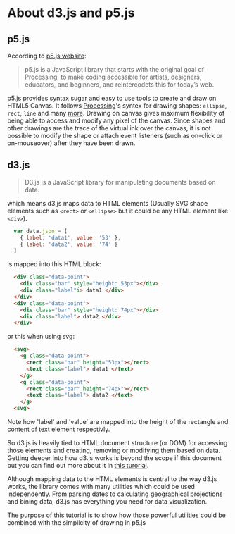 
# About d3.js and p5.js

## p5.js
According to [p5.js website](http://p5js.org/):

> p5.js is a JavaScript library that starts with the original goal of Processing, to make coding accessible for artists, designers, educators, and beginners, and reintercodets this for today’s web.

p5.js provides syntax sugar and easy to use tools to create and draw on HTML5 Canvas. It follows [Processing](http://processing.org)'s syntex for drawing shapes: <code>ellipse</code>, <code>rect</code>, <code>line</code> and many [more](http://p5js.org/reference/). Drawing on canvas gives maximum flexibility of being able to access and modify any pixel of the canvas. 
Since shapes and other drawings are the trace of the virtual ink over the canvas, it is not possible to modify the shape or attach event listeners (such as on-click or on-mouseover) after they have been drawn.

## d3.js

> D3.js is a JavaScript library for manipulating documents based on data.

which means d3.js maps data to HTML elements (Usually SVG shape elements such as <code>&lt;rect&gt;</code> or <code>&lt;ellipse&gt;</code> but it could be any HTML element like <code>&lt;div&gt;</code>). 

```javascript
  var data.json = [
    { label: 'data1', value: '53' },
    { label: 'data2', value: '74' }
  ]
```

is mapped into this HTML block:

```html
  <div class="data-point">
    <div class="bar" style="height: 53px"></div>
    <div class="label"i> data1 </div>
  </div>
  <div class="data-point">
    <div class="bar" style="height: 74px"></div>
    <div class="label"> data2 </div>
  </div>

```
or this when using svg:


```html
  <svg> 
    <g class="data-point">
      <rect class="bar" height="53px"></rect>
      <text class="label"> data1 </text>
    </g>
    <g class="data-point">
      <rect class="bar" height="74px"></rect>
      <text class="label"> data2 </text>
    </g>
  <svg>
```

Note how 'label' and 'value' are mapped into the height of the rectangle and content of text element respectivly.

So d3.js is heavily tied to HTML document structure (or DOM) for accessing those elements and creating, removing or modifying them based on data. Getting deeper into how d3.js works is beyond the scope if this document but you can find out more about it in [this turorial](http://bost.ocks.org/mike/circles/).

Although mapping data to the HTML elements is central to the way d3.js works, the library comes with many utilities which could be used independently. From parsing dates to calculating geographical projections and bining data, d3.js has everything you need for data visualization.


The purpose of this tutorial is to show how those powerful utilities could be combined with the simplicity of drawing in p5.js
